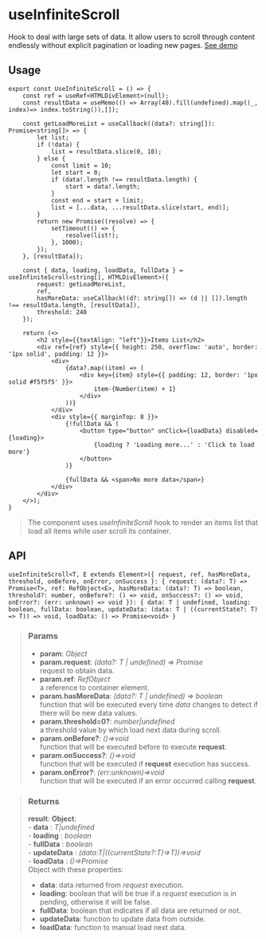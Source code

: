 # useInfiniteScroll
Hook to deal with large sets of data. It allow users to scroll through content endlessly without explicit pagination or loading new pages. [See demo](https://ndriadev.github.io/react-tools/#/hooks/events/useInfiniteScroll)

## Usage

```tsx
export const UseInfiniteScroll = () => {
	const ref = useRef<HTMLDivElement>(null);
	const resultData = useMemo(() => Array(40).fill(undefined).map((_, index)=> index.toString()),[]);

	const getLoadMoreList = useCallback((data?: string[]): Promise<string[]> => {
		let list;
		if (!data) {
			list = resultData.slice(0, 10);
		} else {
			const limit = 10;
			let start = 0;
			if (data!.length !== resultData.length) {
				start = data!.length;
			}
			const end = start + limit;
			list = [...data, ...resultData.slice(start, end)];
		}
		return new Promise((resolve) => {
			setTimeout(() => {
				resolve(list!);
			}, 1000);
		});
	}, [resultData]);

	const { data, loading, loadData, fullData } = useInfiniteScroll<string[], HTMLDivElement>({
		request: getLoadMoreList,
		ref,
		hasMoreData: useCallback((d?: string[]) => (d || []).length !== resultData.length, [resultData]),
		threshold: 240
	});

	return (<>
		<h2 style={{textAlign: "left"}}>Items List</h2>
		<div ref={ref} style={{ height: 250, overflow: 'auto', border: '1px solid', padding: 12 }}>
			<div>
				{data?.map((item) => (
					<div key={item} style={{ padding: 12, border: '1px solid #f5f5f5' }}>
						item-{Number(item) + 1}
					</div>
				))}
			</div>
			<div style={{ marginTop: 8 }}>
				{!fullData && (
					<button type="button" onClick={loadData} disabled={loading}>
						{loading ? 'Loading more...' : 'Click to load more'}
					</button>
				)}

				{fullData && <span>No more data</span>}
			</div>
		</div>
	</>);
}
```

> The component uses _useInfiniteScroll_ hook to render an items list that load all items while user scroll its container.


## API

```tsx
useInfiniteScroll<T, E extends Element>({ request, ref, hasMoreData, threshold, onBefore, onError, onSuccess }: { request: (data?: T) => Promise<T>, ref: RefObject<E>, hasMoreData: (data?: T) => boolean, threshold?: number, onBefore?: () => void, onSuccess?: () => void, onError?: (err: unknown) => void }): { data: T | undefined, loading: boolean, fullData: boolean, updateData: (data: T | ((currentState?: T) => T)) => void, loadData: () => Promise<void> }
```

> ### Params
>
> - __param__: _Object_
> - __param.request__: _(data?: T | undefined) => Promise<T>_  
request to obtain data.
> - __param.ref__: _RefObject<E extends Element>_  
a reference to container element.
> - __param.hasMoreData__: _(data?: T | undefined) => boolean_  
function that will be executed every time _data_ changes to detect if there will be new data values.
> - __param.threshold=0?__: _number|undefined_  
a threshold value by which load next data during scroll.
> - __param.onBefore?__: _()=>void_  
function that will be executed before to execute __request__.
> - __param.onSuccess?__: _()=>void_  
function that will be executed if __request__ execution has success.
> - __param.onError?__: _(err:unknown)=>void_  
function that will be executed if an error occurred calling __request__.
>


> ### Returns
>
> __result__:  __Object__:  
    - __data__ : _T|undefined_  
    - __loading__ : _boolean_  
    - __fullData__ : _boolean_  
    - __updateData__ : _(data:T|((currentState?:T)=>T))=>void_  
    - __loadData__ : _()=>Promise<void>_  
> Object with these properties:
> - __data__: data returned from _request_ execution.
> - __loading__: boolean that will be true if a _request_ execution is in pending, otherwise it will be false.
> - __fullData__: boolean that indicates if all data are returned or not.
> - __updateData__: function to update data from outside.
> - __loadData__:  function to manual load next data.
>